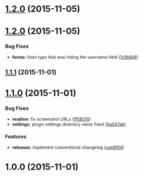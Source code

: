 <a name="1.2.0"></a>
# [1.2.0](https://github.com/hypeJunction/Elgg-forms_register/compare/1.2.0...v1.2.0) (2015-11-05)




<a name="1.2.0"></a>
# [1.2.0](https://github.com/hypeJunction/Elgg-forms_register/compare/1.1.1...1.2.0) (2015-11-05)


### Bug Fixes

* **forms:** fixes typo that was hiding the username field ([1c9b84f](https://github.com/hypeJunction/Elgg-forms_register/commit/1c9b84f))



<a name="1.1.1"></a>
## [1.1.1](https://github.com/hypeJunction/Elgg-forms_register/compare/1.1.0...1.1.1) (2015-11-01)




<a name="1.1.0"></a>
# [1.1.0](https://github.com/hypeJunction/Elgg-forms_register/compare/1.0.0...1.1.0) (2015-11-01)


### Bug Fixes

* **readme:** fix screenshot URLs ([1f58310](https://github.com/hypeJunction/Elgg-forms_register/commit/1f58310))
* **settings:** plugin settings directory name fixed ([0a047ab](https://github.com/hypeJunction/Elgg-forms_register/commit/0a047ab))

### Features

* **releases:** implement conventional changelog ([cee9f04](https://github.com/hypeJunction/Elgg-forms_register/commit/cee9f04))



<a name="1.0.0"></a>
# 1.0.0 (2015-11-01)




